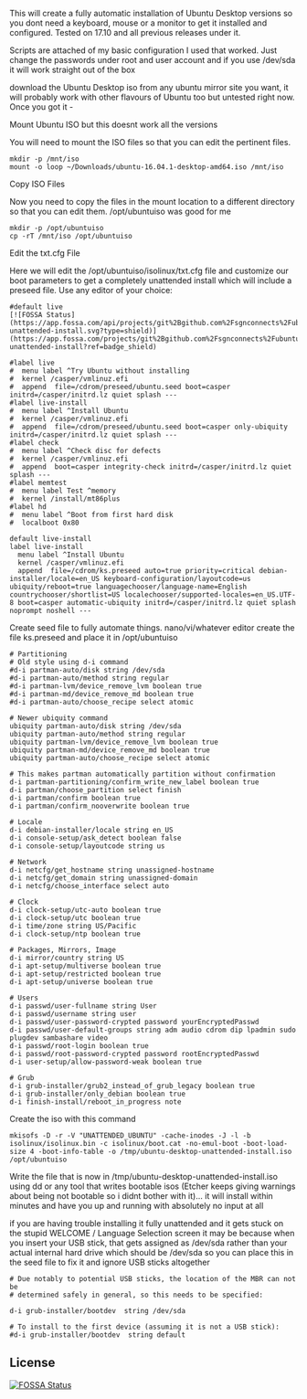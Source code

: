 This will create a fully automatic installation of Ubuntu Desktop versions so you dont need a keyboard, mouse or a monitor to get it installed and configured. Tested on 17.10 and all previous releases under it.

Scripts are attached of my basic configuration I used that worked. Just change the passwords under root and user account and if you use /dev/sda it will work straight out of the box

download the Ubuntu Desktop iso from any ubuntu mirror site you want, it will probably work with other flavours of Ubuntu too but untested right now. Once you got it -

Mount Ubuntu ISO but this doesnt work all the versions

You will need to mount the ISO files so that you can edit the pertinent files.
```
mkdir -p /mnt/iso
mount -o loop ~/Downloads/ubuntu-16.04.1-desktop-amd64.iso /mnt/iso
```
Copy ISO Files

Now you need to copy the files in the mount location to a different directory so that you can edit them. /opt/ubuntuiso was good for me

```
mkdir -p /opt/ubuntuiso
cp -rT /mnt/iso /opt/ubuntuiso
```

Edit the txt.cfg File

Here we will edit the /opt/ubuntuiso/isolinux/txt.cfg file and customize our boot parameters to get a completely unattended install which will include a preseed file. Use any editor of your choice:

```
#default live
[![FOSSA Status](https://app.fossa.com/api/projects/git%2Bgithub.com%2Fsgnconnects%2Fubuntu-unattended-install.svg?type=shield)](https://app.fossa.com/projects/git%2Bgithub.com%2Fsgnconnects%2Fubuntu-unattended-install?ref=badge_shield)

#label live
#  menu label ^Try Ubuntu without installing
#  kernel /casper/vmlinuz.efi
#  append  file=/cdrom/preseed/ubuntu.seed boot=casper initrd=/casper/initrd.lz quiet splash ---
#label live-install
#  menu label ^Install Ubuntu
#  kernel /casper/vmlinuz.efi
#  append  file=/cdrom/preseed/ubuntu.seed boot=casper only-ubiquity initrd=/casper/initrd.lz quiet splash ---
#label check
#  menu label ^Check disc for defects
#  kernel /casper/vmlinuz.efi
#  append  boot=casper integrity-check initrd=/casper/initrd.lz quiet splash ---
#label memtest
#  menu label Test ^memory
#  kernel /install/mt86plus
#label hd 
#  menu label ^Boot from first hard disk
#  localboot 0x80

default live-install
label live-install
  menu label ^Install Ubuntu
  kernel /casper/vmlinuz.efi
  append  file=/cdrom/ks.preseed auto=true priority=critical debian-installer/locale=en_US keyboard-configuration/layoutcode=us ubiquity/reboot=true languagechooser/language-name=English countrychooser/shortlist=US localechooser/supported-locales=en_US.UTF-8 boot=casper automatic-ubiquity initrd=/casper/initrd.lz quiet splash noprompt noshell ---
```

Create seed file to fully automate things. nano/vi/whatever editor create the file ks.preseed and place it in /opt/ubuntuiso

```
# Partitioning
# Old style using d-i command
#d-i partman-auto/disk string /dev/sda
#d-i partman-auto/method string regular
#d-i partman-lvm/device_remove_lvm boolean true
#d-i partman-md/device_remove_md boolean true
#d-i partman-auto/choose_recipe select atomic

# Newer ubiquity command
ubiquity partman-auto/disk string /dev/sda
ubiquity partman-auto/method string regular
ubiquity partman-lvm/device_remove_lvm boolean true
ubiquity partman-md/device_remove_md boolean true
ubiquity partman-auto/choose_recipe select atomic

# This makes partman automatically partition without confirmation
d-i partman-partitioning/confirm_write_new_label boolean true
d-i partman/choose_partition select finish
d-i partman/confirm boolean true
d-i partman/confirm_nooverwrite boolean true

# Locale
d-i debian-installer/locale string en_US
d-i console-setup/ask_detect boolean false
d-i console-setup/layoutcode string us

# Network
d-i netcfg/get_hostname string unassigned-hostname
d-i netcfg/get_domain string unassigned-domain
d-i netcfg/choose_interface select auto

# Clock
d-i clock-setup/utc-auto boolean true
d-i clock-setup/utc boolean true
d-i time/zone string US/Pacific
d-i clock-setup/ntp boolean true

# Packages, Mirrors, Image
d-i mirror/country string US
d-i apt-setup/multiverse boolean true
d-i apt-setup/restricted boolean true
d-i apt-setup/universe boolean true

# Users
d-i passwd/user-fullname string User
d-i passwd/username string user
d-i passwd/user-password-crypted password yourEncryptedPasswd
d-i passwd/user-default-groups string adm audio cdrom dip lpadmin sudo plugdev sambashare video
d-i passwd/root-login boolean true
d-i passwd/root-password-crypted password rootEncryptedPasswd
d-i user-setup/allow-password-weak boolean true

# Grub
d-i grub-installer/grub2_instead_of_grub_legacy boolean true
d-i grub-installer/only_debian boolean true
d-i finish-install/reboot_in_progress note
```

Create the iso with this command
```
mkisofs -D -r -V "UNATTENDED_UBUNTU" -cache-inodes -J -l -b isolinux/isolinux.bin -c isolinux/boot.cat -no-emul-boot -boot-load-size 4 -boot-info-table -o /tmp/ubuntu-desktop-unattended-install.iso /opt/ubuntuiso
```
Write the file that is now in /tmp/ubuntu-desktop-unattended-install.iso using dd or any tool that writes bootable isos (Etcher keeps giving warnings about being not bootable so i didnt bother with it)... it will install within minutes and have you up and running with absolutely no input at all

if you are having trouble installing it fully unattended and it gets stuck on the stupid WELCOME / Language Selection screen it may be because when you insert your USB stick, that gets assigned as /dev/sda rather than your actual internal hard drive which should be /dev/sda so you can place this in the seed file to fix it and ignore USB sticks altogether

```
# Due notably to potential USB sticks, the location of the MBR can not be
# determined safely in general, so this needs to be specified:

d-i grub-installer/bootdev  string /dev/sda

# To install to the first device (assuming it is not a USB stick):
#d-i grub-installer/bootdev  string default
```


## License
[![FOSSA Status](https://app.fossa.com/api/projects/git%2Bgithub.com%2Fsgnconnects%2Fubuntu-unattended-install.svg?type=large)](https://app.fossa.com/projects/git%2Bgithub.com%2Fsgnconnects%2Fubuntu-unattended-install?ref=badge_large)